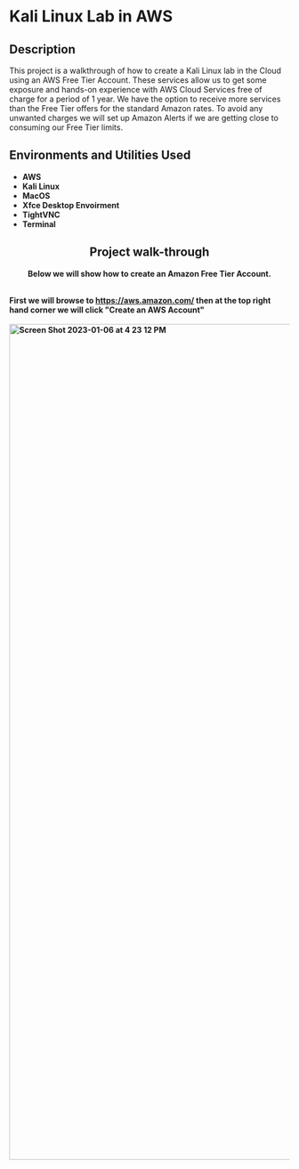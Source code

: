 <h1>Kali Linux Lab in AWS</h1>

<h2>Description</h2>
This project is a walkthrough of how to create a Kali Linux lab in the Cloud using an AWS Free Tier Account. These services allow us to get some exposure and hands-on experience with AWS Cloud Services free of charge for a period of 1 year. We have the option to receive more services than the Free Tier offers for the standard Amazon rates. To avoid any unwanted charges we will set up Amazon Alerts if we are getting close to consuming our Free Tier limits. 
 
<br />


<h2>Environments and Utilities Used</h2>

- <b>AWS</b>
- <b>Kali Linux</b>
- <b>MacOS</b> 
- <b>Xfce Desktop Envoirment<b/>
- <b>TightVNC<b/>
- <b>Terminal</b> 

<h2 align="center">Project walk-through</h2>
<p align="center">
<b>Below we will show how to create an Amazon Free Tier Account.</b> <br/> <br />

<b>First we will browse to https://aws.amazon.com/ then at the top right hand corner we will click "Create an AWS Account"</b><br/>
<b></b> <br/>
<img width="1502" alt="Screen Shot 2023-01-06 at 4 23 12 PM" src="https://user-images.githubusercontent.com/117952272/211168408-402939ba-40e0-43c0-a311-35224b37c57e.png">

